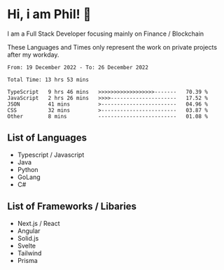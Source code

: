 # Hi, i am Phil! 👋
I am a Full Stack Developer focusing mainly on Finance / Blockchain

These Languages and Times only represent the work on private projects after my workday.
<!--START_SECTION:waka-->

```text
From: 19 December 2022 - To: 26 December 2022

Total Time: 13 hrs 53 mins

TypeScript   9 hrs 46 mins   >>>>>>>>>>>>>>>>>>-------   70.39 %
JavaScript   2 hrs 26 mins   >>>>---------------------   17.52 %
JSON         41 mins         >------------------------   04.96 %
CSS          32 mins         >------------------------   03.87 %
Other        8 mins          -------------------------   01.08 %
```

<!--END_SECTION:waka-->

## List of Languages
- Typescript / Javascript
- Java
- Python
- GoLang
- C#

## List of Frameworks / Libaries
- Next.js / React
- Angular
- Solid.js
- Svelte
- Tailwind
- Prisma
